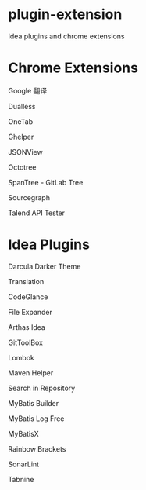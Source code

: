 # plugin-extension
Idea plugins and chrome extensions

# Chrome Extensions

Google 翻译

Dualless

OneTab

Ghelper

JSONView

Octotree

SpanTree - GitLab Tree

Sourcegraph

Talend API Tester

# Idea Plugins

Darcula Darker Theme

Translation

CodeGlance

File Expander

Arthas Idea 

GitToolBox

Lombok

Maven Helper

Search in Repository

MyBatis Builder

MyBatis Log Free

MyBatisX

Rainbow Brackets

SonarLint

Tabnine




